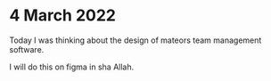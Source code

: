 # 4 March 2022

Today I was thinking about the design of mateors team management software.

I will do this on figma in sha Allah. 